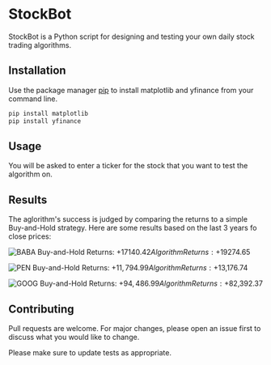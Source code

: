 # StockBot

StockBot is a Python script for designing and testing your own daily stock trading algorithms.

## Installation

Use the package manager [pip](https://pip.pypa.io/en/stable/) to install matplotlib and yfinance from your command line.

```bash
pip install matplotlib
pip install yfinance
```

## Usage
You will be asked to enter a ticker for the stock that you want to test the algorithm on.

## Results
The aglorithm's success is judged by comparing the returns to a simple Buy-and-Hold strategy. Here are some results based on the last 3 years fo close prices:

![BABA](https://imgur.com/TwOShiK)
Buy-and-Hold Returns: +$17140.42
Algorithm Returns: +$19274.65

![PEN](https://imgur.com/B4myQ0t)
Buy-and-Hold Returns: +$11,794.99
Algorithm Returns: +$13,176.74

![GOOG](https://imgur.com/wl01kRr)
Buy-and-Hold Returns: +$94,486.99
Algorithm Returns: +$82,392.37

## Contributing
Pull requests are welcome. For major changes, please open an issue first to discuss what you would like to change.

Please make sure to update tests as appropriate.
